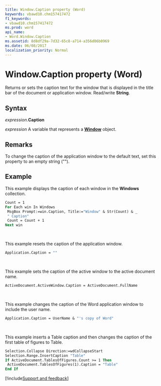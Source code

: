 ```yaml
---
title: Window.Caption property (Word)
keywords: vbawd10.chm157417472
f1_keywords:
- vbawd10.chm157417472
ms.prod: word
api_name:
- Word.Window.Caption
ms.assetid: 8d8df29a-7d32-65c8-a714-a356d06b0969
ms.date: 06/08/2017
localization_priority: Normal
---
```



# Window.Caption property (Word)

Returns or sets the caption text for the window that is displayed in the title bar of the document or application window. Read/write **String**.


## Syntax

_expression_.**Caption**

_expression_ A variable that represents a **[Window](Word.Window.md)** object.


## Remarks

To change the caption of the application window to the default text, set this property to an empty string ("").


## Example

This example displays the caption of each window in the **Windows** collection.

```vb
Count = 1 
For Each win In Windows 
 MsgBox Prompt:=win.Caption, Title:="Window" & Str(Count) & _ 
 " Caption" 
 Count = Count + 1 
Next win
```

<br/>

This example resets the caption of the application window.

```vb
Application.Caption = ""
```

<br/>

This example sets the caption of the active window to the active document name.

```vb
ActiveDocument.ActiveWindow.Caption = ActiveDocument.FullName
```

<br/>

This example changes the caption of the Word application window to include the user name.

```vb
Application.Caption = UserName & "'s copy of Word"
```

<br/>

This example inserts a Table caption and then changes the caption of the first table of figures to Table.

```vb
Selection.Collapse Direction:=wdCollapseStart 
Selection.Range.InsertCaption "Table" 
If ActiveDocument.TablesOfFigures.Count >= 1 Then 
 ActiveDocument.TablesOfFigures(1).Caption = "Table" 
End If
```



[!include[Support and feedback](~/includes/feedback-boilerplate.md)]
